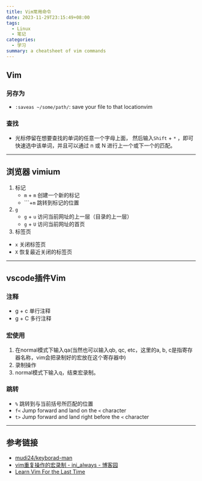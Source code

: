 ```yaml
---
title: Vim常用命令
date: 2023-11-29T23:15:49+08:00
tags:
  - Linux
  - 笔记
categories:
  - 学习
summary: a cheatsheet of vim commands
---
```

## Vim

### 另存为
- `:saveas ~/some/path/`: save your file to that locationvim

### 查找
- 光标停留在想要查找的单词的任意一个字母上面， 然后输入`Shift` + `*`  ，即可快速选中该单词，并且可以通过 n  或  N 进行上一个或下一个的匹配。

---

## 浏览器 vimium

1. 标记
   - `m` + `m` 创建一个新的标记
   - ```+`m` 跳转到标记的位置
2. `g`
   - `g` + `u` 访问当前网址的上一层（目录的上一层）
   - `g` + `U` 访问当前网址的首页
3. 标签页
- `x` 关闭标签页
- `X` 恢复最近关闭的标签页

---

## vscode插件Vim

### 注释
- g + c 单行注释
- g + C 多行注释

### 宏使用
1. 在normal模式下输入qa(当然也可以输入qb, qc, etc，这里的a, b, c是指寄存器名称，vim会把录制好的宏放在这个寄存器中)
2. 录制操作
3. normal模式下输入q，结束宏录制。

### 跳转
- `%` 跳转到与当前括号所匹配的位置
- `f<`  Jump forward and land on the `<` character
- `t>`  Jump forward and land right before the `<` character

---

## 参考链接
- [mudi24/keyborad-man](https://github.com/mudi24/keyborad-man/tree/main/%E6%B5%8F%E8%A7%88%E5%99%A8)
- [vim重复操作的宏录制 - ini_always - 博客园](https://www.cnblogs.com/ini_always/archive/2011/09/21/2184446.html)
- [Learn Vim For the Last Time](https://danielmiessler.com/p/vim/)
